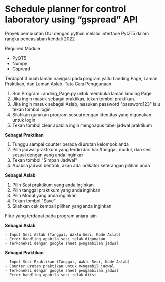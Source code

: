 # Schedule planner for control laboratory using “gspread” API
Proyek pembuatan GUI dengan python melalui interface PyQT5 dalam rangka pencaslaban kendali 2022

Required Module
  - PyQT5
  - Numpy
  - Gspread

Terdapat 3 buah laman navigasi pada program yaitu Landing Page, Laman Praktikan, dan Laman Aslab.
Tata Cara Penggunaan 
  1. Run Program Landing_Page.py untuk membuka laman landing Page
  2. Jika ingin masuk sebagai praktikan, tekan tombol praktikan. 
  3. Jika ingin masuk sebagai Aslab, masukan password "password123" lalu tekan tombol login
  4. Silahkan gunakan program sesuai dengan identitas yang digunakan untuk login
  5. Tekan tombol clear apabila ingin menghapus tabel jadwal praktikum
  
  **Sebagai Praktikan**
  
  1. Tunggu sampai counter berada di urutan kelompok anda
  2. Pilih jadwal praktikum yang terdiri dari hari/tanggal, modul, dan sesi sesuai dengan yang anda inginkan
  3. Tekan tombol "Simpan Jadwal"
  4. Apabila jadwal bentrok, akan ada indikator keterangan pilihan anda
  
  **Sebagai Aslab**
  
  1. Pilih Sesi praktikum yang anda inginkan
  2. Pilih tanggal praktikum yang anda inginkan
  3. Pilih Modul yang anda inginkan
  4. Tekan tombol "Save"
  5. Silahkan cek kembali pilihan yang anda inginkan
 
 Fitur yang terdapat pada program antara lain
 
  **Sebagai Aslab**
  
    - Input Sesi Aslab (Tanggal, Waktu Sesi, Kode Aslab)
    - Error Handling apabila sesi telah digunakan
    - Terkoneksi dengan google sheet pengambilan jadwal
  
  
  **Sebagai Praktikan**
  
    - Input Sesi Praktikan (Tanggal, Waktu Sesi, Kode Aslab)
    - Counter urutan praktikan untuk mengambil jadwal
    - Terkoneksi dengan google sheet pengambilan jadwal
    - Error handling apabila sesi telah diisi
    
  
